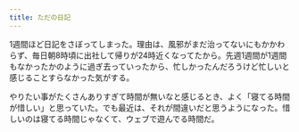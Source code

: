 ```yaml
---
title: ただの日記
---
```


1週間ほど日記をさぼってしまった。理由は、風邪がまだ治ってないにもかかわらず、毎日朝8時頃に出社して帰りが24時近くなってたから。先週1週間が1週間もなかったかのように過ぎ去っていったから、忙しかったんだろうけど忙しいと感じることすらなかった気がする。

やりたい事がたくさんありすぎて時間が無いなと感じるとき、よく「寝てる時間が惜しい」と思っていた。でも最近は、それが間違いだと思うようになった。惜しいのは寝てる時間じゃなくて、ウェブで遊んでる時間だ。
